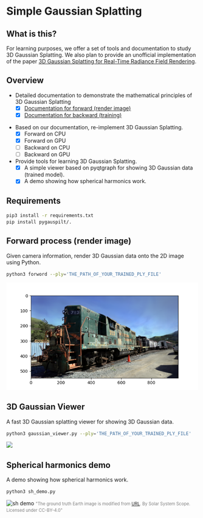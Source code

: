 # Simple Gaussian Splatting

## What is this? 

For learning purposes, we offer a set of tools and documentation to study 3D Gaussian Splatting. We also plan to provide an unofficial implementation of the paper [3D Gaussian Splatting
for Real-Time Radiance Field Rendering](https://repo-sam.inria.fr/fungraph/3d-gaussian-splatting/).


## Overview 

* Detailed documentation to demonstrate the mathematical principles of 3D Gaussian Splatting
    - [x] [Documentation for forward (render image)](docs/forward.pdf)
    - [x] [Documentation for backward (training)](docs/backward.pdf)

- Based on our documentation, re-implement 3D Gaussian Splatting.
    - [x] Forward on CPU
    - [x] Forward on GPU
    - [ ] Backward on CPU
    - [ ] Backward on GPU

- Provide tools for learning 3D Gaussian Splatting.
    - [x] A simple viewer based on pyqtgraph for showing 3D Gaussian data (trained model).
    - [x] A demo showing how spherical harmonics work.

## Requirements 

```bash
pip3 install -r requirements.txt
pip install pygauspilt/.
```

## Forward process (render image)

Given camera information, render 3D Gaussian data onto the 2D image using Python.

```bash
python3 forword --ply='THE_PATH_OF_YOUR_TRAINED_PLY_FILE'
```
![forword demo](imgs/forword.png)

## 3D Gaussian Viewer 

A fast 3D Gaussian splatting viewer for showing 3D Gaussian data. 

```bash
python3 gaussian_viewer.py --ply='THE_PATH_OF_YOUR_TRAINED_PLY_FILE'
```

<img src="imgs/viewer.gif" width="640px">



## Spherical harmonics demo

A demo showing how spherical harmonics work.

```bash
python3 sh_demo.py
```

![sh demo](imgs/sh_demo.gif)
<span style="font-size: 80%; color: Gray;">"The ground truth Earth image is modified from [URL](https://commons.wikimedia.org/wiki/File:Solarsystemscope_texture_8k_earth_daymap.jpg). By Solar System Scope. Licensed under CC-BY-4.0"</span>